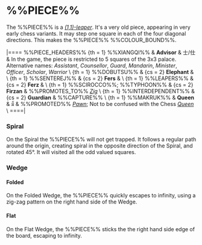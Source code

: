 # %%PIECE%%

The %%PIECE%% is a [*(1,1)-leaper*](leapers.html#basic_leapers).
It's a very old piece, appearing
in very early chess variants. It may step one square in each of the
four diagonal directions. This makes the %%PIECE%% %%COLOUR_BOUND%%.

|====
%%PIECE_HEADERS%%
  {th = 1}  %%XIANGQI%%
&           **Advisor** & &#x58eb;/&#x4ed5;
&           In the game, the piece is restricted to 5 squares of the
            3x3 palace. Alternative names: *Assistant*, *Counsellor*,
            *Guard*, *Mandarin*, *Minister*, *Officer*, *Scholar*,
            *Warrior* \\
  {th = 1}  %%DOBUTSU%%
& {cs = 2}  **Elephant**
&           \\
  {th = 1}  %%SENTEREJ%%
& {cs = 2}  **Fers**
&           \\
  {th = 1}  %%LEAPERS%%
& {cs = 2}  **Ferz**
&           \\
  {th = 1}  %%SCIROCCO%%; %%TYPHOON%%
& {cs = 2}  **Firzan**
&           %%PROMOTES_TO%% [*Zig*](war_machine.html?piece=zig) \\
  {th = 1}  %%INTERDEPENDENT%%
& {cs = 2}  **Guardian**
&           %%CAPTURE%% \\
  {th = 1}  %%MAKRUK%%
&           **Queen** & &#x0E21;&#x0E47;
&           %%PROMOTED%% [*Pawn*](pawn.html); Not to be confused with
            the Chess [*Queen*](queen.html) \\
====|

### Spiral

On the Spiral the %%PIECE%% will not get trapped.
It follows a regular path around
the origin, creating spiral in the opposite direction of the 
Spiral, and rotated 45&deg;. It will visited all the odd
valued squares.


### Wedge

#### Folded

On the Folded Wedge, the %%PIECE%% quickly escapes to infinity, using
a zig-zag pattern on the right hand side of the Wedge.

#### Flat

On the Flat Wedge, the %%PIECE%% sticks the the right hand side
edge of the board, escaping to infinity.
